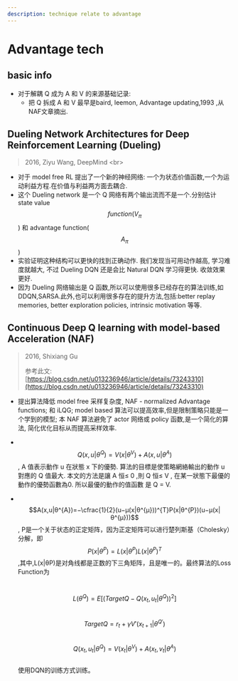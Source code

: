 ```yaml
---
description: technique relate to advantage
---
```


# Advantage tech

## basic info

* 对于解耦 Q 成为 A 和 V 的来源基础记录:
  * 把 Q 拆成 A 和 V 最早是baird, leemon, Advantage updating,1993 ,从 NAF文章摘出.

## Dueling Network Architectures for Deep Reinforcement Learning \(Dueling\)

> 2016, Ziyu Wang, DeepMind &lt;br&gt;

* 对于 model free RL 提出了一个新的神经网络: 一个为状态价值函数,一个为运动利益方程.在价值与利益两方面去耦合.
* 这个 Dueling network 是一个 Q 网络有两个输出流而不是一个.分别估计 state value $$function({V}_{\pi}$$\) 和 advantage function\(​$${A}_{\pi}$$\)
* 实验证明这种结构可以更快的找到正确动作. 我们发现当可用动作越高, 学习难度就越大, 不过 Dueling DQN 还是会比 Natural DQN 学习得更快. 收敛效果更好.
* 因为 Dueling 网络输出是 Q 函数,所以可以使用很多已经存在的算法训练,如 DDQN,SARSA.此外,也可以利用很多存在的提升方法,包括:better replay memories, better exploration policies, intrinsic motivation 等等.

## Continuous Deep Q learning with model-based Acceleration \(NAF\)

> 2016, Shixiang Gu
>
> 参考此文: [https://blog.csdn.net/u013236946/article/details/73243310](https://blog.csdn.net/u013236946/article/details/73243310)

* 提出算法降低 model free 采样复杂度, NAF - normalized Advantage functions; 和 iLQG; model based 算法可以提高效率,但是限制策略只能是一个学到的模型; 本 NAF 算法避免了 actor 网络或 policy 函数,是一个简化的算法, 简化优化目标从而提高采样效率.
* ​$$Q(x,u|θ^{Q})=V(x|θ^{V})+A(x,u|θ^{A})$$ , A 值表示動作 u 在狀態 x 下的優勢. 算法的目標是使策略網絡輸出的動作 u 對應的 Q 值最大. 本文的方法是讓 A 恒≤ 0 ,則 Q 恒≤ V , 在某一狀態下最優的動作的優勢函數為0. 所以最優的動作的值函數 是 Q = V.
* ​ $$A(x,u|θ^{A})=−\cfrac{1}{2}(u−μ(x|θ^{μ}))^{T}P(x|θ^{P})(u−μ(x|θ^{μ}))$$, P是一个关于状态的正定矩阵，因为正定矩阵可以进行楚列斯基（Cholesky）分解，即$$P(x|θ^{P})=L(x|θ^{P})L(x|θ^{P})^{T}$$ ​ ,其中,L\(x\|θP\)是对角线都是正数的下三角矩阵，且是唯一的。最终算法的Loss Function为

  ​$$L(θ^{Q})=E[(TargetQ−Q(x_{t},u_{t}|θ^{Q}))^{2}]$$  
  $$TargetQ=r_{t}+γV′(x_{t+1}|θ^{Q′})$$  
  $$Q(x_{t},u_{t}|θ^{Q})=V(x_{t}|θ^{V})+A(x_{t},v_{t}|θ^{A})$$  
  使用DQN的训练方式训练。


